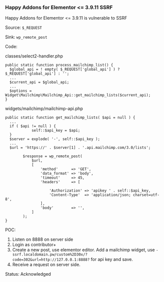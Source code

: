 ### Happy Addons for Elementor <= 3.9.11 SSRF

Happy Addons for Elementor <= 3.9.11 is vulnerable to SSRF

Source: `$_REQUEST`

Sink: `wp_remote_post`

Code: 

classes/select2-handler.php

```
public static function process_mailchimp_list() {
  $global_api = ! empty( $_REQUEST['global_api'] ) ? $_REQUEST['global_api'] : '';
  ...
  $current_api = $global_api;
  ...
  $options = Widget\Mailchimp\Mailchimp_Api::get_mailchimp_lists($current_api);
}
```

widgets/mailchimp/mailchimp-api.php

```
public static function get_mailchimp_lists( $api = null ) {
  ...
  if ( $api != null ) {
			self::$api_key = $api;
  }
  $server = explode( '-', self::$api_key );
  ...
  $url = 'https://' . $server[1] . '.api.mailchimp.com/3.0/lists';

		$response = wp_remote_post(
			$url,
			[
				'method'      => 'GET',
				'data_format' => 'body',
				'timeout'     => 45,
				'headers'     => [

					'Authorization' => 'apikey ' . self::$api_key,
					'Content-Type'  => 'application/json; charset=utf-8',
				],
				'body'        => '',
			]
		);
}
```

POC:

1. Listen on 8888 on server side
2. Login as contributor+
3. Create a new post, use elementor editor. Add a mailchimp widget, use `-ssrf.localdomain.pw/custom%2D30x/?code=302&url=http://127.0.0.1:8888?` for api key and save.
4. Receive a request on server side. 

Status: Acknowledged